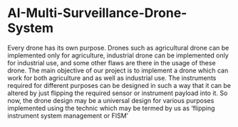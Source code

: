 # AI-Multi-Surveillance-Drone-System
Every drone has its own purpose. Drones such as agricultural drone can be implemented  only for agriculture, industrial drone can be implemented only for industrial use, and  some other flaws are there in the usage of these drone.  The main objective of our project is to implement a drone which can work for both  agriculture and as well as industrial use. The instruments required for different purposes  can be designed in such a way that it can be altered by just flipping the required sensor  or instrument payload into it. So now, the drone design may be a universal design for  various purposes implemented using the technic which may be termed by us as ‘flipping  instrument system management or FISM’
